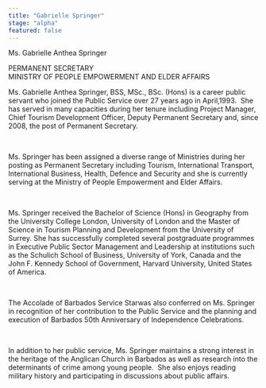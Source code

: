 ```yaml
---
title: "Gabrielle Springer"
stage: "alpha"
featured: false
---
```


Ms. Gabrielle Anthea Springer

PERMANENT SECRETARY  
MINISTRY OF PEOPLE EMPOWERMENT AND ELDER AFFAIRS

Ms. Gabrielle Anthea Springer, BSS, MSc., BSc.
(Hons) is a career public servant who joined the Public Service over 27 years
ago in April,1993.  She has served in
many capacities during her tenure including Project Manager, Chief Tourism Development
Officer, Deputy Permanent Secretary and, since 2008, the post of Permanent
Secretary.

 

Ms. Springer has been
assigned a diverse range of Ministries during her posting as Permanent
Secretary including Tourism, International Transport, International Business,
Health, Defence and Security and she is currently serving at the Ministry of
People Empowerment and Elder Affairs. 

 

Ms. Springer received the Bachelor
of Science (Hons) in Geography from the University College London, University
of London and the Master of Science in Tourism Planning and Development from
the University of Surrey. She has successfully completed several postgraduate
programmes in Executive Public Sector Management and Leadership at institutions
such as the Schulich School of Business, University of York, Canada and the
John F. Kennedy School of Government, Harvard University, United States of
America.

 

The Accolade of Barbados
Service Starwas also conferred on
Ms. Springer in recognition of her contribution to the Public Service and the
planning and execution of Barbados 50th Anniversary of Independence
Celebrations.

 

In addition to her public
service, Ms. Springer maintains a strong interest in the heritage of the
Anglican Church in Barbados as well as research into the determinants of crime
among young people.  She also enjoys
reading military history and participating in discussions about public affairs.